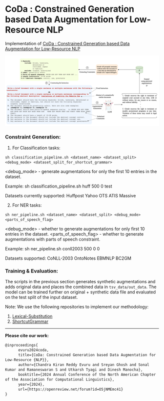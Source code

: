 # CoDa : Constrained Generation based Data Augmentation for Low-Resource NLP

Implementation of [CoDa : Constrained Generation based Data Augmentation for Low-Resource NLP](https://arxiv.org/pdf/2404.00415)

![Proposed Methodology](./diagram.png)

### Constraint Generation:

1. For Classification tasks:

```shell
sh classification_pipeline.sh <dataset_name> <dataset_split> <debug_mode> <dataset_split_for_shortcut_grammar>
```

<debug_mode> - generate augmentations for only the first 10 entries in the dataset.

Example:
sh classification_pipeline.sh huff 500 0 test

Datasets currently supported:
Huffpost
Yahoo
OTS
ATIS
Massive


2. For NER tasks:

```shell
sh ner_pipeline.sh <dataset_name> <dataset_split> <debug_mode> <parts_of_speech_flag>
```

<debug_mode> - whether to generate augmentations for only first 10 entries in the dataset.
<parts_of_speech_flag> - whether to generate augmentations with parts of speech constraint.

Example:
sh ner_pipeline.sh conll2003 500 0 0

Datasets supported:
CoNLL-2003
OntoNotes
EBMNLP
BC2GM


### Training & Evaluation:
The scripts in the previous section generates synthetic augmentations and adds original data and places the combined data in `tsv_data/out_data`. The model can be trained further on original + synthetic data file and evaluated on the test split of the input dataset.


Note:
We use the following repositories to implement our methodology:
1. [Lexical-Substitution](https://github.com/jvladika/Lexical-Substitution)
2. [ShortcutGrammar](https://github.com/princeton-nlp/ShortcutGrammar)

---
**Please cite our work:**
```
@inproceedings{
      evuru2024coda,
      title={CoDa: Constrained Generation based Data Augmentation for Low-Resource {NLP}},
      author={Chandra Kiran Reddy Evuru and Sreyan Ghosh and Sonal Kumar and Ramaneswaran S and Utkarsh Tyagi and Dinesh Manocha},
      booktitle={2024 Annual Conference of the North American Chapter of the Association for Computational Linguistics},
      year={2024},
      url={https://openreview.net/forum?id=O5jNMEmc41}
}
```
